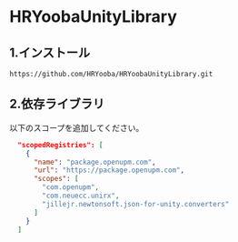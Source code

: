 # HRYoobaUnityLibrary
## 1.インストール
`https://github.com/HRYooba/HRYoobaUnityLibrary.git`

## 2.依存ライブラリ
以下のスコープを追加してください。
```json
  "scopedRegistries": [
    {
      "name": "package.openupm.com",
      "url": "https://package.openupm.com",
      "scopes": [
        "com.openupm",
        "com.neuecc.unirx",
        "jillejr.newtonsoft.json-for-unity.converters"
      ]
    }
  ]
```

